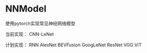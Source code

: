 # NNModel
使用pytorch实现常见神经网络模型

当前实现：
CNN-LeNet

计划实现：
RNN
AlexNet
BEVFusion
GoogLeNet
ResNet
VGG
ViT

